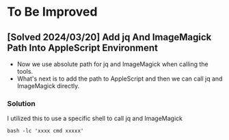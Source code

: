 # To Be Improved

## [Solved 2024/03/20] Add jq And ImageMagick Path Into AppleScript Environment

- Now we use absolute path for jq and ImageMagick when calling the tools.
- What's next is to add the path to AppleScript and then we can call jq and ImageMagick directly.

### Solution

I utilized this to use a specific shell to call jq and ImageMagick
```
bash -lc 'xxxx cmd xxxxx'
```